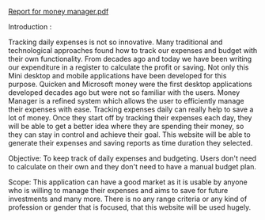 [Report for money manager.pdf](https://github.com/santhanalakshmi21/santhanalakshmi21.github.io/files/9994217/Report.for.money.manager.pdf)


Introduction :

Tracking daily expenses is not so innovative. Many traditional and technological approaches found how to track our expenses and budget with their  own functionality. 
From decades ago and today we have been writing our expenditure in a register to calculate the profit or saving. Not only this Mini desktop and mobile applications have been developed for this purpose. 
Quicken and Microsoft money  were the  first desktop applications developed decades ago but were not so familiar with the users. Money Manager is a refined system which allows the user to efficiently manage their expenses with ease.
Tracking expenses daily can really help to save a lot of money. Once they  start off by tracking their expenses each day, they will be able to get a better idea where they are spending their money, so they can stay in control and achieve their goal.
This website will be able to generate their expenses and saving reports as time duration they selected.

Objective: 
To keep track of daily expenses and budgeting.
Users don't need to calculate on their  own and  they don't need to have a manual budget plan.           

Scope: 
This application can have a good market as it is usable by anyone who is willing to manage their expenses and aims to save for future investments and many more.
There is no any range criteria or any kind of profession or gender that is focused, that this website  will be used hugely.
